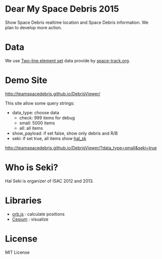 # Dear My Space Debris 2015

Show Space Debris realtime location and Space Debris information.
We plan to develop more action.

# Data

We use [Two-line element set](http://en.wikipedia.org/wiki/Two-line_element_set) data provide by [space-track.org](https://www.space-track.org).

# Demo Site

http://teamspacedebris.github.io/DebrisViewer/

This site allow some query strings:

- data_type: choose data
  - check: 999 items for debug
  - small: 5000 items
  - all: all items
- show_payload: if set false, show only debris and R/B
- seki: if set true, all items show [hal_sk](https://github.com/halsk)

http://teamspacedebris.github.io/DebrisViewer/?data_type=small&seki=true

# Who is Seki?

Hal Seki is organizer of ISAC 2012 and 2013.

# Libraries

- [orb.js](https://github.com/lizard-isana/orb.js/) : calculate positions
- [Cesium](http://cesiumjs.org/) : visualize

# License

MIT License
